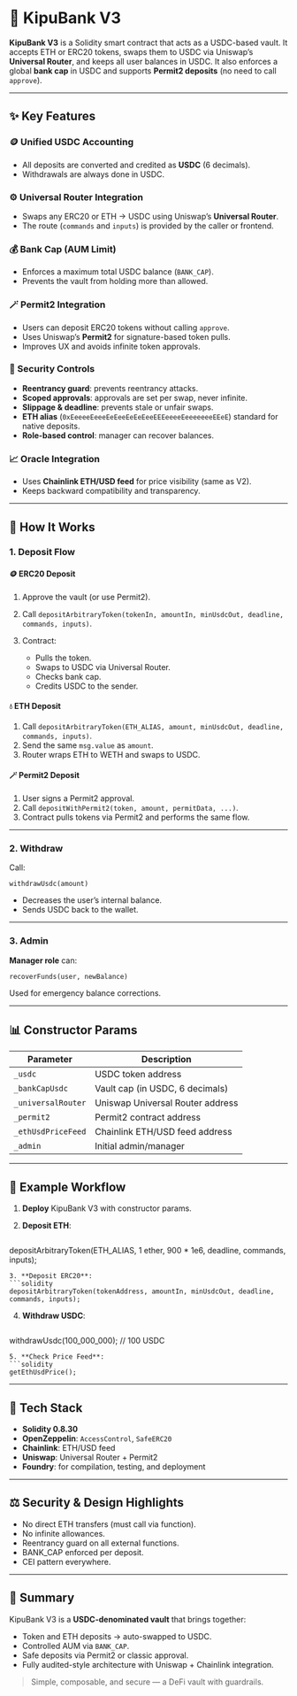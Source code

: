 # 🏦 KipuBank V3

**KipuBank V3** is a Solidity smart contract that acts as a USDC-based vault.
It accepts ETH or ERC20 tokens, swaps them to USDC via Uniswap’s **Universal Router**,
and keeps all user balances in USDC. It also enforces a global **bank cap** in USDC and supports **Permit2 deposits** (no need to call `approve`).

---

## ✨ Key Features

### 🪙 Unified USDC Accounting

- All deposits are converted and credited as **USDC** (6 decimals).
- Withdrawals are always done in USDC.

### ⚙️ Universal Router Integration

- Swaps any ERC20 or ETH → USDC using Uniswap’s **Universal Router**.
- The route (`commands` and `inputs`) is provided by the caller or frontend.

### 💰 Bank Cap (AUM Limit)

- Enforces a maximum total USDC balance (`BANK_CAP`).
- Prevents the vault from holding more than allowed.

### 🪄 Permit2 Integration

- Users can deposit ERC20 tokens without calling `approve`.
- Uses Uniswap’s **Permit2** for signature-based token pulls.
- Improves UX and avoids infinite token approvals.

### 🔐 Security Controls

- **Reentrancy guard**: prevents reentrancy attacks.
- **Scoped approvals**: approvals are set per swap, never infinite.
- **Slippage & deadline**: prevents stale or unfair swaps.
- **ETH alias** (`0xEeeeeEeeeEeEeeEeEeEeeEEEeeeeEeeeeeeeEEeE`) standard for native deposits.
- **Role-based control**: manager can recover balances.

### 📈 Oracle Integration

- Uses **Chainlink ETH/USD feed** for price visibility (same as V2).
- Keeps backward compatibility and transparency.

---

## 🚀 How It Works

### 1. Deposit Flow

#### 🪙 ERC20 Deposit

1. Approve the vault (or use Permit2).
2. Call `depositArbitraryToken(tokenIn, amountIn, minUsdcOut, deadline, commands, inputs)`.
3. Contract:

   - Pulls the token.
   - Swaps to USDC via Universal Router.
   - Checks bank cap.
   - Credits USDC to the sender.

#### 💧 ETH Deposit

1. Call `depositArbitraryToken(ETH_ALIAS, amount, minUsdcOut, deadline, commands, inputs)`.
2. Send the same `msg.value` as `amount`.
3. Router wraps ETH to WETH and swaps to USDC.

#### 🪄 Permit2 Deposit

1. User signs a Permit2 approval.
2. Call `depositWithPermit2(token, amount, permitData, ...)`.
3. Contract pulls tokens via Permit2 and performs the same flow.

---

### 2. Withdraw

Call:

```solidity
withdrawUsdc(amount)
```

- Decreases the user’s internal balance.
- Sends USDC back to the wallet.

---

### 3. Admin

**Manager role** can:

```solidity
recoverFunds(user, newBalance)
```

Used for emergency balance corrections.

---

## 📊 Constructor Params

| Parameter          | Description                      |
| ------------------ | -------------------------------- |
| `_usdc`            | USDC token address               |
| `_bankCapUsdc`     | Vault cap (in USDC, 6 decimals)  |
| `_universalRouter` | Uniswap Universal Router address |
| `_permit2`         | Permit2 contract address         |
| `_ethUsdPriceFeed` | Chainlink ETH/USD feed address   |
| `_admin`           | Initial admin/manager            |

---

## 🧠 Example Workflow

1. **Deploy** KipuBank V3 with constructor params.
2. **Deposit ETH**:

   ```solidity

   ```

depositArbitraryToken(ETH_ALIAS, 1 ether, 900 \* 1e6, deadline, commands, inputs);

````
3. **Deposit ERC20**:
```solidity
depositArbitraryToken(tokenAddress, amountIn, minUsdcOut, deadline, commands, inputs);
````

4. **Withdraw USDC**:

   ```solidity

   ```

withdrawUsdc(100_000_000); // 100 USDC

````
5. **Check Price Feed**:
```solidity
getEthUsdPrice();
````

---

## 🧰 Tech Stack

- **Solidity 0.8.30**
- **OpenZeppelin**: `AccessControl`, `SafeERC20`
- **Chainlink**: ETH/USD feed
- **Uniswap**: Universal Router + Permit2
- **Foundry**: for compilation, testing, and deployment

---

## ⚖️ Security & Design Highlights

- No direct ETH transfers (must call via function).
- No infinite allowances.
- Reentrancy guard on all external functions.
- BANK_CAP enforced per deposit.
- CEI pattern everywhere.

---

## 🧾 Summary

KipuBank V3 is a **USDC-denominated vault** that brings together:

- Token and ETH deposits → auto-swapped to USDC.
- Controlled AUM via `BANK_CAP`.
- Safe deposits via Permit2 or classic approval.
- Fully audited-style architecture with Uniswap + Chainlink integration.

> Simple, composable, and secure — a DeFi vault with guardrails.
